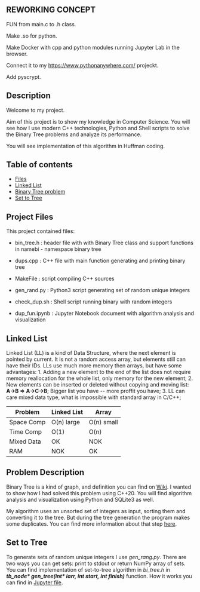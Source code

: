 
## REWORKING CONCEPT

FUN from main.c to .h class.

Make .so for python.

Make Docker with cpp and python modules running Jupyter Lab in the browser.

Connect it to my https://www.pythonanywhere.com/ projeckt.

Add pyscrypt.

## Description

Welcome to my project. 

Aim of this project is to show my knowledge in Computer Science. You will see how I use modern C++ technologies,
Python and Shell scripts to solve the Binary Tree problems and analyze its performance.

You will see implementation of this algorithm in Huffman coding.

## Table of contents
* [Files](#project-files)
* [Linked List](#linked-list)
* [Binary Tree problem](#problem-description)
* [Set to Tree](#set-to-tree)


## Project Files

This project contained files:

* bin_tree.h : header file with with Binary Tree class and support functions in
        namebi - namespace binary tree

* dups.cpp : C++ file with main function generating and printing binary tree

* MakeFile : script compiling C++ sources
    
* gen_rand.py : Python3 script generating set of random unique integers

* check_dup.sh : Shell script running binary with random integers

* dup_fun.ipynb : Jupyter Notebook document with algorithm analysis and visualization

## Linked List

Linked List (LL) is a kind of Data Structure, where  the next element is pointed by current. It is not a random access array, but elements still can have their IDs. LLs use much more memory then arrays, but have some advantages:
    1. Adding a new element to the end of the list does not require memory reallocation for the whole list, only memory for the new element;
    2. New elements can be inserted or deleted without copying and moving list: <b>A->B => A->C->B</b>; Bigger list you have -- more proffit you have;
    3. LL can care mixed data type, what is impossible with standard array in C/C++;

Problem     | Linked List  | Array
----------- | ------------ | -------------
Space Comp  | O(n) large   | O(n) small
Time Comp   | O(1)         | O(n)
Mixed Data  | OK           | NOK
RAM         | NOK          | OK



## Problem Description

Binary Tree is a kind of graph, and definition you can find on [Wiki](https://en.wikipedia.org/wiki/Binary_tree#Definitions).
I wanted to show how I had solved this problem using C++20. You will find algorithm analysis and visualization using Python and SQLite3 as well.

My algorithm uses an unsorted set of integers as input, sorting them and converting it to the tree. But during the tree generation
the program makes some duplicates. You can find more information about that step [here](#set-to-tree).

## Set to Tree

To generate sets of random unique integers I use <i>gen_rang.py</i>. There are two ways you can get sets: print to stdout or
return NumPy array of sets. You can find implementation of set-to-tree algorithm in <i>bi_tree.h</i> in 
<i><b>tb_node* gen_tree(int* iarr, int start, int finish)</b></i> function. How it works you can find in 
[Jupyter file](dup_fun.ipynb).
